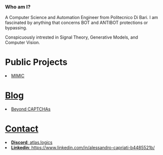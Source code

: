 ### Who am I?

A Computer Science and Automation Engineer from Politecnico Di Bari.
I am fascinated by anything that concerns BOT and ANTIBOT protections or bypassing.

Conspicuously intrested in Signal Theory, Generative Models, and Computer Vision.

# Public Projects

<li> <a href="https://github.com/MIMIC-LOGICS">MIMIC </li>
  
# Blog
  
<li> <a href="http://atlaslogics.github.io">Beyond CAPTCHAs</li>

# Contact

<li> <b>Discord</b>: atlas.logics </li>
<li> <b>Linkedin</b>: https://www.linkedin.com/in/alessandro-capriati-b4485521b/ </li>


